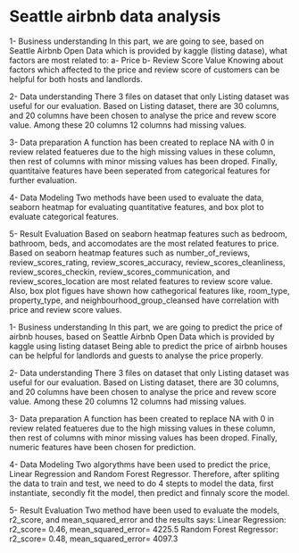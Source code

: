 # Seattle airbnb data analysis
1- Business understanding
In this part, we are going to see, based on Seattle Airbnb Open Data which is provided by kaggle (listing datase), what factors are most related to: 
a- Price
b- Review Score Value
Knowing about factors which affected to the price and review score of customers can be helpful for both hosts and landlords.    

2- Data understanding
There 3 files on dataset that only Listing dataset was useful for our evaluation. Based on Listing dataset, there are 30 columns, and 20 columns have been chosen to analyse the price and revew score value. Among these 20 columns 12 columns had missing values. 

3- Data preparation
A function has been created to replace NA with 0 in review related featueres due to the high missing values in these column, then rest of columns with minor missing values has been droped.
Finally, quantitaive features have been seperated from categorical features for further evaluation.

4- Data Modeling
Two methods have been used to evaluate the data, seaborn heatmap for evaluating quantitative features, and box plot to evaluate categorical features.

5- Result Evaluation
Based on seaborn heatmap features such as bedroom, bathroom, beds, and accomodates are the most related features to price.
Based on seaborn heatmap features such as number_of_reviews, review_scores_rating, review_scores_accuracy, review_scores_cleanliness, review_scores_checkin, review_scores_communication, and review_scores_location are most related features to review score value.
Also, box plot figues have shown how cathegorical features like, room_type, property_type, and neighbourhood_group_cleansed have correlation with price and review score values.



1- Business understanding
In this part, we are going to predict the price of airbnb houses, based on Seattle Airbnb Open Data which is provided by kaggle using listing dataset Being able to predict the price of airbnb houses can be helpful for landlords and guests to analyse the price properly.
    

2- Data understanding
There 3 files on dataset that only Listing dataset was useful for our evaluation. Based on Listing dataset, there are 30 columns, and 20 columns have been chosen to analyse the price and revew score value. Among these 20 columns 12 columns had missing values. 

3- Data preparation
A function has been created to replace NA with 0 in review related featueres due to the high missing values in these column, then rest of columns with minor missing values has been droped.
Finally, numeric features have been chosen for prediction.

4- Data Modeling
Two algorythms have been used to predict the price, Linear Regression and Random Forest Regressor. Therefore, after spliting the data to train and test, we need to do 4 stepts to model the data, first instantiate, secondly fit the model, then predict and finnaly score the model.

5- Result Evaluation
Two method have been used to evaluate the models, r2_score, and mean_squared_error and the results says:
Linear Regression: r2_score= 0.46, mean_squared_error= 4225.5
Random Forest Regressor: r2_score= 0.48, mean_squared_error= 4097.3

